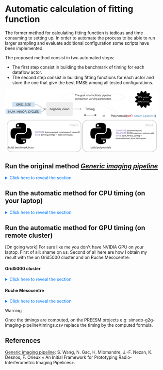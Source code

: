 # Automatic calculation of fitting function

The former method for calculating fitting function is tedious and time consuming to setting up. In order to automate the process to be able to run larger sampling and evaluate additional configuration some scripts have been implemented.

The proposed method consist in two automated steps:

- The first step consist in building the benchmark of timing for each dataflow actor.
- The second step consist in building fitting functions for each actor and store the one that give the best RMSE among all tested configurations.

![](https://raw.githubusercontent.com/Ophelie-Renaud/simsdp-generic-imaging-pipeline/refs/heads/main/polynomial_timing/poly_fit.png)

## Run the original method [*Generic imaging pipeline*](#ref)

<details>
    <summary style="cursor: pointer; color: #007bff;"> Click here to reveal the section </summary>
All the steps are detail on the main readme and you have to use this command for each averages/timing files:
Considering that computation execution time have been manually processed and stored in the **average/** folder then run the following command:

> [!TIP]
>
> Do not run script from CLion, it will crash if you don't set enough resource, preferred run from prompt.

`python plot_and_fit_averages.py averages/addvis.csv 1 1 5 0`  RMSE = 0.2607680962081062  :white_check_mark:

`python plot_and_fit_averages.py averages/clean.csv 2 2 4 4`  RMSE = 1722.0090647527306 :x:

`python plot_and_fit_averages.py averages/degrid.csv 2 1 8 4`  RMSE = 1310.353129574978 :x:

`python plot_and_fit_averages.py averages/dft.csv 2 2 4 4`  RMSE = 328.79013774421367 :x:

> Bottleneck parameters: NUM_MINOR_CYCLE, NUM_VIS

`python plot_and_fit_averages.py averages/dgkernel.csv 1 0 1 0`  RMSE = NA :x:

`python plot_and_fit_averages.py averages/fft.csv 1 1 5 0`  RMSE = 85.36911021588533 :white_check_mark:

> Bottleneck parameters: GRID_SIZE

`python plot_and_fit_averages.py averages/fftshift.csv 1 1 5 0`  RMSE = 0.2105075974340459 :white_check_mark:

`python plot_and_fit_averages.py averages/finegrid.csv 1 1 5 0`  RMSE = 0.5555977761734401 :white_check_mark:

`python plot_and_fit_averages.py averages/gains_apply.csv 1 1 5 0`  RMSE = 1.81580101699881 :white_check_mark:

`python plot_and_fit_averages.py averages/gkernel.csv 1 0 1 0`  RMSE = NA :x:

`python plot_and_fit_averages.py averages/grid.csv 2 2 8 4`  RMSE = 1311.535059598015 :x:

`python plot_and_fit_averages.py averages/prolate.csv 1 1 5 0`  RMSE = 0.31412379399377993​ :white_check_mark:

`python plot_and_fit_averages.py averages/prolate_setup.csv 1 1 5 0`  RMSE = 0.0 :white_check_mark:

`python plot_and_fit_averages.py averages/s2s.csv 2 2 8 4`  RMSE = 1729.33617134492 :x:

> Bottleneck parameters: GRID_SIZE, NUM_VIS

`python plot_and_fit_averages.py averages/save_output.csv 1 1 5 0`  RMSE = 30.2903978986482  :x:

`python plot_and_fit_averages.py averages/sub_ispace.csv 1 1 5 0`  RMSE = 0.21088577379699533 :white_check_mark:

`python plot_and_fit_averages.py averages/vis_load.csv 1 1 5 0`  RMSE = 6.689979239296699 :white_check_mark:

The RMSE alone does not allow conclusions to be drawn about the model's performance, but it does provide some insights. The fewer parameters required for the calculations, the simpler the model, the more reliable the adjustment function.
Calculations depending on 2 parameters are the most difficult to model, 2-dimensional polynomials with a degree of 2 are not reliable enough to model their calculation time. Hence the need to evaluate several possible fitting functions.



---

`python plot_and_fit_averages.py averages/degrid.csv 2 1 8 4`

If you want to use the same command for the automated generated files there is a bug that you can bypass inserting :
```python
def load_data_and_axis(filename, num_axis):
	result = numpy.genfromtxt(filename, delimiter=",")
	result = result[:-1] #<-- this line 
```

</details>

## Run the automatic method for CPU timing (on your laptop)

<details>
    <summary style="cursor: pointer; color: #007bff;"> Click here to reveal the section </summary>
`cd timing_cpu` > `cmake .` > `make`

It will generate a `SEP_Pipeline` executable.

Run: `python timing_benchmark_generation.py`

This will save the timing for each actor evaluated with the different parameter values and sample sizes specified in the python script in a `actorname_timings` file.

Run: `python best_polynomials.py`

This will compute polynomials from the /average folder and save the polynomial providing the best RMSE in the /polynimials_fits folder. 

Here are the result comparing the RMSE between measured values and model result (the manual model vs. our proposed model) for each computation:

![](https://raw.githubusercontent.com/Ophelie-Renaud/simsdp-generic-imaging-pipeline/refs/heads/main/polynomial_timing/comparaison_rmse.png)

> [!NOTE]
>
> The process is the same for GPU from the **timing_gpu/** folder if your laptop is equipped with NVIDIA GPU.

</details>

## Run the automatic method for GPU timing (on remote cluster)

[On going work] For sure like me you don't have NVIDIA GPU on your laptop. First of all: shame on us. Second of all here are how I obtain my result with the on Grid5000 cluster and on Ruche Mesocentre:

#### Grid5000 cluster

<details>
    <summary style="cursor: pointer; color: #007bff;"> Click here to reveal the section </summary>

Here are the following step to run on Grid5000 cluster: 

<details>
    <summary style="cursor: pointer; color: #007bff;"> Click here to reveal the section </summary>

```
#copy file
scp -r timing_cpu orenaud@access.grid5000.fr:rennes
```

```
#connect the cluster
ssh orenaud@access.grid5000.fr
ssh rennes

#take a node with NVIDIA GPU
oarsub -q besteffort -p abacus19 -I

#check if there are nvidia
lspci | grep -i nvidia
nvcc -V
```
Each time you change of node:
```
#install all required lib
sudo-g5k apt-get install libfftw3-dev

#BLAS
sudo-g5k apt-get install libblas-dev

#LAPACK
sudo-g5k apt-get install liblapack-dev
sudo-g5k apt-get install liblapacke-dev

#notebook to visualize
sudo-g5k apt-get install python3-pip
sudo-g5k apt install jupyter-notebook

#ASTROPY
sudo-g5k apt install python3-astropy
```
Run the code:
```
cd timing_gpu
cmake .
make
./sep
```
From here the steps are the same as on CPU:
`cd timing_cpu` > `cmake .` > `make`
...

</details>

Otherwise a script is provided to automatically transfer files, connect to the required node and submit a job that will execute the script:
`python3 run_on_grid5000.py`


</details>

#### Ruche Mesocentre
<details>
    <summary style="cursor: pointer; color: #007bff;"> Click here to reveal the section </summary>

```
#copy file
scp -r Code renaudo@ruche.mesocentre.universite-paris-saclay.fr:/workdir/renaudo
```
```
#connect the cluster
ssh renaudo@ruche.mesocentre.universite-paris-saclay.fr
#retrieve your files
cd /workdir/renaudo/Code
```
Construct your slurm script:
```
touch job_timing.sh

nano job_timing.sh
```

```slurm
#!/bin/bash
#SBATCH --job-name=sep_c      # Nom du job
#SBATCH --output=output_%j.txt    # Nom du fichier de sortie 
#SBATCH --error=error_%j.txt      # Nom du fichier d'erreur
#SBATCH --ntasks=1                # Nombre de tâches à exécuter
#SBATCH --cpus-per-task=4         # Nombre de cœurs par tâche
#SBATCH --time=01:00:00          
#SBATCH --partition=gpu      

# Chemin vers l'exécutable 
executable=./SEP_pipeline       

# Execution de l'exécutable
srun $executable
```
Run the job:
```
sbatch job_timing.sh
```

</details>

> [!WARNING]
>
> Once the timings are computed, on the PREESM projects e.g:  simsdp-g2g-imaging-pipeline/timings.csv replace the timing by the computed formula.

## References

<a id="ref"></a> [Generic imaging pipeline](https://hal.science/hal-04361151/file/paper_dasip24_5_wang_updated-2.pdf): S. Wang, N. Gac, H. Miomandre, J.-F. Nezan, K. Desnos, F. Orieux « An Initial Framework for Prototyping Radio-Interferometric Imaging Pipelines».

